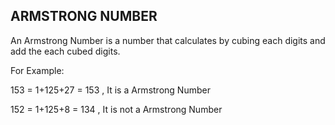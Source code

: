 ## ARMSTRONG NUMBER 
An Armstrong Number is a number that calculates by cubing each digits and add the each cubed digits.

For Example:

153 = 1+125+27 = 153 , It is a Armstrong Number

152 = 1+125+8 = 134 , It is not a Armstrong Number
